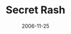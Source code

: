 ---
layout: message
category: message
series: "The Joneses"
title: "Secret Rash"
date: 2006-11-25
message_id: 41
---